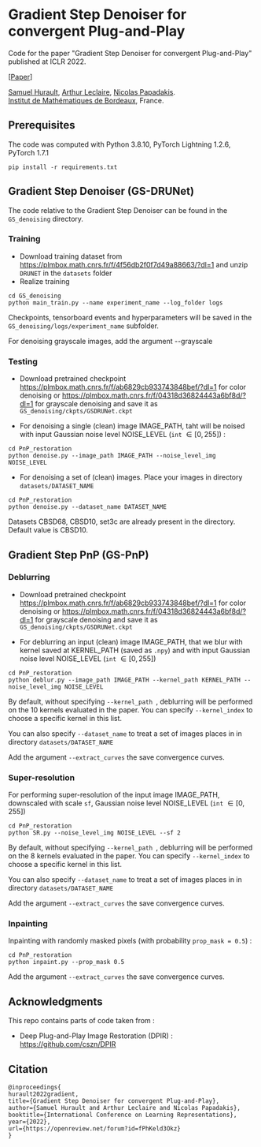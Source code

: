 # Gradient Step Denoiser for convergent Plug-and-Play

Code for the paper "Gradient Step Denoiser for convergent Plug-and-Play" published at ICLR 2022. 

[[Paper](https://openreview.net/pdf?id=fPhKeld3Okz)]

[Samuel Hurault](https://www.math.u-bordeaux.fr/~shurault/), [Arthur Leclaire](https://www.math.u-bordeaux.fr/~aleclaire/), [Nicolas Papadakis](https://www.math.u-bordeaux.fr/~npapadak/). \
[Institut de Mathématiques de Bordeaux](https://www.math.u-bordeaux.fr/imb/spip.php), France.


## Prerequisites


The code was computed with Python 3.8.10, PyTorch Lightning 1.2.6, PyTorch 1.7.1

```
pip install -r requirements.txt
```

## Gradient Step Denoiser (GS-DRUNet)

The code relative to the Gradient Step Denoiser can be found in the ```GS_denoising``` directory.

### Training 

- Download training dataset from https://plmbox.math.cnrs.fr/f/4f56db2f0f7d49a88663/?dl=1 and unzip ```DRUNET``` in the ```datasets``` folder
- Realize training
```
cd GS_denoising
python main_train.py --name experiment_name --log_folder logs
```
Checkpoints, tensorboard events and hyperparameters will be saved in the ```GS_denoising/logs/experiment_name``` subfolder. 

For denoising grayscale images, add the argument --grayscale

### Testing 

- Download pretrained checkpoint https://plmbox.math.cnrs.fr/f/ab6829cb933743848bef/?dl=1  for color denoising or https://plmbox.math.cnrs.fr/f/04318d36824443a6bf8d/?dl=1 for grayscale denoising and save it as ```GS_denoising/ckpts/GSDRUNet.ckpt```

- For denoising a single (clean) image IMAGE_PATH, taht will be noised with input Gaussian noise level NOISE_LEVEL (```int``` $\in [0,255]$) :
```
cd PnP_restoration
python denoise.py --image_path IMAGE_PATH --noise_level_img NOISE_LEVEL
```

- For denoising a set of (clean) images. Place your images in directory ```datasets/DATASET_NAME``` 
```
cd PnP_restoration
python denoise.py --dataset_name DATASET_NAME
```
Datasets CBSD68, CBSD10, set3c are already present in the directory. Default value is CBSD10. 


## Gradient Step PnP (GS-PnP)

### Deblurring

- Download pretrained checkpoint https://plmbox.math.cnrs.fr/f/ab6829cb933743848bef/?dl=1  for color denoising or https://plmbox.math.cnrs.fr/f/04318d36824443a6bf8d/?dl=1 for grayscale denoising and save it as ```GS_denoising/ckpts/GSDRUNet.ckpt```

- For deblurring an input (clean) image IMAGE_PATH, that we blur with kernel saved at KERNEL_PATH (saved as ```.npy```) and with input Gaussian noise level NOISE_LEVEL (```int``` $\in [0,255]$)

```
cd PnP_restoration
python deblur.py --image_path IMAGE_PATH --kernel_path KERNEL_PATH --noise_level_img NOISE_LEVEL
```

By default, without specifying ```--kernel_path ```, deblurring will be performed on the 10 kernels evaluated in the paper. You can specify  ```--kernel_index``` to choose a specific kernel in this list. 

You can also specify ```--dataset_name``` to treat a set of images places in in directory ```datasets/DATASET_NAME``` 

Add the argument ```--extract_curves``` the save convergence curves.


### Super-resolution

For performing super-resolution of the input image IMAGE_PATH, downscaled with scale ```sf```, Gaussian noise level NOISE_LEVEL (```int``` $\in [0,255]$)

```
cd PnP_restoration
python SR.py --noise_level_img NOISE_LEVEL --sf 2
```

By default, without specifying ```--kernel_path ```, deblurring will be performed on the 8 kernels evaluated in the paper. You can specify  ```--kernel_index``` to choose a specific kernel in this list. 

You can also specify ```--dataset_name``` to treat a set of images places in in directory ```datasets/DATASET_NAME``` 


Add the argument ```--extract_curves``` the save convergence curves.

### Inpainting
Inpainting with randomly masked pixels (with probability ```prop_mask = 0.5```) :
```
cd PnP_restoration
python inpaint.py --prop_mask 0.5
```

Add the argument ```--extract_curves``` the save convergence curves.

## Acknowledgments

This repo contains parts of code taken from : 
- Deep Plug-and-Play Image Restoration (DPIR) : https://github.com/cszn/DPIR 

## Citation 
```
@inproceedings{
hurault2022gradient,
title={Gradient Step Denoiser for convergent Plug-and-Play},
author={Samuel Hurault and Arthur Leclaire and Nicolas Papadakis},
booktitle={International Conference on Learning Representations},
year={2022},
url={https://openreview.net/forum?id=fPhKeld3Okz}
}

```
